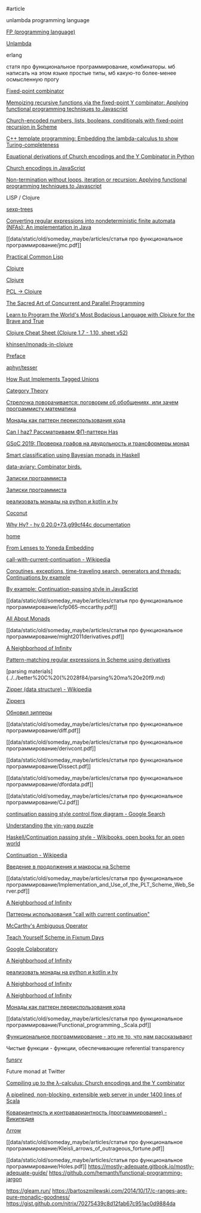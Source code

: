 #article

unlambda programming language

[FP (programming language)](https://en.wikipedia.org/wiki/FP_(programming_language))

[Unlambda](https://ru.wikipedia.org/wiki/Unlambda)

erlang

статя про функциональное программирование, комбинаторы. мб написать на этом языке простые типы, мб какую-то более-менее осмысленную прогу

[Fixed-point combinator](https://en.wikipedia.org/wiki/Fixed-point_combinator)

[Memoizing recursive functions via the fixed-point Y combinator: Applying functional programming techniques to Javascript](https://matt.might.net/articles/implementation-of-recursive-fixed-point-y-combinator-in-javascript-for-memoization/)

[](https://en.wikipedia.org/wiki/Church_encoding/)

[Church-encoded numbers, lists, booleans, conditionals with fixed-point recursion in Scheme](https://matt.might.net/articles/church-encodings-demo-in-scheme/)

[C++ template programming: Embedding the lambda-calculus to show Turing-completeness](https://matt.might.net/articles/c++-template-meta-programming-with-lambda-calculus/)

[Equational derivations of Church encodings and the Y Combinator in Python](https://matt.might.net/articles/python-church-y-combinator/)

[Church encodings in JavaScript](https://matt.might.net/articles/js-church/)

[Non-termination without loops, iteration or recursion: Applying functional programming techniques to Javascript](https://matt.might.net/articles/implementation-of-non-terminating-program-in-javascript-without-loops-iteration-recursion/)

LISP / Clojure

[sexp-trees](https://bagnalla.github.io/sexp-trees/)

[Converting regular expressions into nondeterministic finite automata (NFAs): An implementation in Java](https://matt.might.net/articles/implementation-of-nfas-and-regular-expressions-in-java/)

[[data/static/old/someday_maybe/articles/статья про функциональное программирование/jmc.pdf]]

[Practical Common Lisp](http://gigamonkeys.com/book/)

[Clojure](https://ru.wikipedia.org/wiki/Clojure)

[Clojure](https://en.wikipedia.org/wiki/Clojure)

[PCL -> Clojure](https://cognitect.com/blog/2008/9/16/pcl-clojure)

[The Sacred Art of Concurrent and Parallel Programming](https://www.braveclojure.com/concurrency/)

[Learn to Program the World's Most Bodacious Language with Clojure for the Brave and True](https://www.braveclojure.com/clojure-for-the-brave-and-true/)

[Clojure Cheat Sheet (Clojure 1.7 - 1.10, sheet v52)](http://jafingerhut.github.io/cheatsheet/clojuredocs/cheatsheet-tiptip-cdocs-summary.html)

[khinsen/monads-in-clojure](https://github.com/khinsen/monads-in-clojure)

[Preface](https://www.braveclojure.com/quests/deploy/preface/)

[aphyr/tesser](https://github.com/aphyr/tesser)

[How Rust Implements Tagged Unions](http://patshaughnessy.net/2018/3/15/how-rust-implements-tagged-unions)

[Category Theory](https://www.youtube.com/playlist?list=PLbgaMIhjbmEnaH_LTkxLI7FMa2HsnawM_)

[Стрелочка поворачивается: поговорим об обобщениях, или зачем программисту математика](https://habr.com/ru/post/474908/)

[Монады как паттерн переиспользования кода](https://habr.com/ru/post/490112/)

[Can I haz? Рассматриваем ФП-паттерн Has](https://habr.com/ru/post/470197/)

[GSoC 2019: Проверка графов на двудольность и трансформеры монад](https://habr.com/ru/company/hsespb/blog/486130/)

[Smart classification using Bayesian monads in Haskell](http://www.randomhacks.net.s3-website-us-east-1.amazonaws.com/2007/03/03/smart-classification-with-haskell/)

[data-aviary: Combinator birds.](http://hackage.haskell.org/package/data-aviary)

[Записки программиста](https://eax.me/monads/)

[Записки программиста](https://eax.me/functor-applicative-and-monoid/)

[реализовать монады на python и kotlin и hy](%D0%A1%D1%82%D0%B0%D1%82%D1%8C%D1%8F%20%D0%BF%D1%80%D0%BE%208d0d6/%D1%80%D0%B5%D0%B0%D0%BB%D0%B8%D0%B7%D0%BE%D0%B2%D0%B0%D1%82%208c9f3.md)

[Coconut](http://coconut-lang.org/)

[Why Hy? - hy 0.20.0+73.g99cf44c documentation](https://docs.hylang.org/en/master/whyhy.html)

[home](https://elm-lang.org/)

[From Lenses to Yoneda Embedding](https://bartoszmilewski.com/2015/07/13/from-lenses-to-yoneda-embedding/)

[](https://arxiv.org/pdf/2002.05131.pdf)

[call-with-current-continuation - Wikipedia](https://en.wikipedia.org/wiki/Call-with-current-continuation#Relation_to_non-constructive_logic)

[Coroutines, exceptions, time-traveling search, generators and threads: Continuations by example](https://matt.might.net/articles/programming-with-continuations--exceptions-backtracking-search-threads-generators-coroutines/)

[By example: Continuation-passing style in JavaScript](https://matt.might.net/articles/by-example-continuation-passing-style/)

[[data/static/old/someday_maybe/articles/статья про функциональное программирование/icfp065-mccarthy.pdf]]

[](https://www.ccs.neu.edu/home/shivers/papers/dcfa.pdf)

[All About Monads](https://wiki.haskell.org/All_About_Monads)

[[data/static/old/someday_maybe/articles/статья про функциональное программирование/might2011derivatives.pdf]]

[A Neighborhood of Infinity](http://blog.sigfpe.com/2005/05/derivatives-of-regular-expressions.html)

[Pattern-matching regular expressions in Scheme using derivatives](https://matt.might.net/articles/implementation-of-regular-expression-matching-in-scheme-with-derivatives/)

[parsing materials](../../better%20C%20(%2028f84/parsing%20ma%20e20f9.md) 

[Zipper (data structure) - Wikipedia](https://en.wikipedia.org/wiki/Zipper_(data_structure))

[Zippers](http://learnyouahaskell.com/zippers)

[Обновил зипперы](https://grishaev.me/zippers-update/)

[[data/static/old/someday_maybe/articles/статья про функциональное программирование/diff.pdf]]

[[data/static/old/someday_maybe/articles/статья про функциональное программирование/derivcont.pdf]]

[[data/static/old/someday_maybe/articles/статья про функциональное программирование/Dissect.pdf]]

[[data/static/old/someday_maybe/articles/статья про функциональное программирование/dfordata.pdf]]

[[data/static/old/someday_maybe/articles/статья про функциональное программирование/CJ.pdf]]

[continuation passing style control flow diagram - Google Search](https://www.google.com/search?q=continuation+passing+style+control+flow+diagram&tbm=isch&ved=2ahUKEwjlq4KukIrxAhWxpYsKHa0MB54Q2-cCegQIABAA&oq=continuation+passing+style+control+flow+diagram&gs_lcp=CgNpbWcQAzoGCAAQBxAeOggIABAIEAcQHlDriAFY4asBYLKtAWgAcAB4AIABP4gB5wqSAQIyN5gBAKABAaoBC2d3cy13aXotaW1nwAEB&sclient=img&ei=D3vAYKXoG7HLrgStmZzwCQ&bih=799&biw=1497&client=opera-gx&hs=bCx#imgrc=1J09X7dBIiB9oM)

[Understanding the yin-yang puzzle](https://web.archive.org/web/20140129194441/http://yinwang0.wordpress.com/2012/07/27/yin-yang-puzzle)

[Haskell/Continuation passing style - Wikibooks, open books for an open world](https://en.wikibooks.org/wiki/Haskell/Continuation_passing_style)

[Continuation - Wikipedia](https://en.wikipedia.org/wiki/Continuation)

[Введение в продолжения и макросы на Scheme](https://habr.com/en/post/302186/)

[[data/static/old/someday_maybe/articles/статья про функциональное программирование/Implementation_and_Use_of_the_PLT_Scheme_Web_Server.pdf]]

[A Neighborhood of Infinity](http://blog.sigfpe.com/2006/02/ambiguous-operator-pt2.html)

[Паттерны использования "call with current continuation"](http://fprog.ru/lib/ferguson-dwight-call-cc-patterns/)

[McCarthy's Ambiguous Operator](http://www.randomhacks.net.s3-website-us-east-1.amazonaws.com/2005/10/11/amb-operator/)

[Teach Yourself Scheme in Fixnum Days](https://ds26gte.github.io/tyscheme/index-Z-H-15.html)

[Google Colaboratory](https://colab.research.google.com/drive/1HGs59anVC2AOsmt7C4v8yD6v8gZSJGm6)

[A Neighborhood of Infinity](http://blog.sigfpe.com/2012/03/overloading-python-list-comprehension.html)

[реализовать монады на python и kotlin и hy](%D0%A1%D1%82%D0%B0%D1%82%D1%8C%D1%8F%20%D0%BF%D1%80%D0%BE%208d0d6/%D1%80%D0%B5%D0%B0%D0%BB%D0%B8%D0%B7%D0%BE%D0%B2%D0%B0%D1%82%208c9f3.md) 

[A Neighborhood of Infinity](http://blog.sigfpe.com/2008/11/approach-to-algorithm-parallelisation.html)

[A Neighborhood of Infinity](http://blog.sigfpe.com/2008/06/categories-of-polynomials-and-comonadic.html)

[Монады как паттерн переиспользования кода](https://habr.com/en/post/490112/)

[[data/static/old/someday_maybe/articles/статья про функциональное программирование/Functional_programming._Scala.pdf]]

[Функциональное программирование - это не то, что нам рассказывают](https://habr.com/en/post/479238/)

Чистые функции - функции, обеспечивающие referential transparency

[funsrv](https://monkey.org/~marius/funsrv.pdf)

Future monad at Twitter

[Compiling up to the λ-calculus: Church encodings and the Y combinator](https://matt.might.net/articles/compiling-up-to-lambda-calculus/)

[A pipelined, non-blocking, extensible web server in under 1400 lines of Scala](https://matt.might.net/articles/pipelined-nonblocking-extensible-web-server-with-coroutines/)

[Ковариантность и контравариантность (программирование) - Википедия](https://ru.wikipedia.org/wiki/Ковариантность_и_контравариантность_(программирование))

[Λrrow](https://arrow-kt.io/)

[[data/static/old/someday_maybe/articles/статья про функциональное программирование/Kleisli_arrows_of_outrageous_fortune.pdf]]

[[data/static/old/someday_maybe/articles/статья про функциональное программирование/Holes.pdf]]
https://mostly-adequate.gitbook.io/mostly-adequate-guide/
https://github.com/hemanth/functional-programming-jargon

https://gleam.run/
https://bartoszmilewski.com/2014/10/17/c-ranges-are-pure-monadic-goodness/
https://gist.github.com/nitrix/70275439c8d12fab67c951ac0d9884da